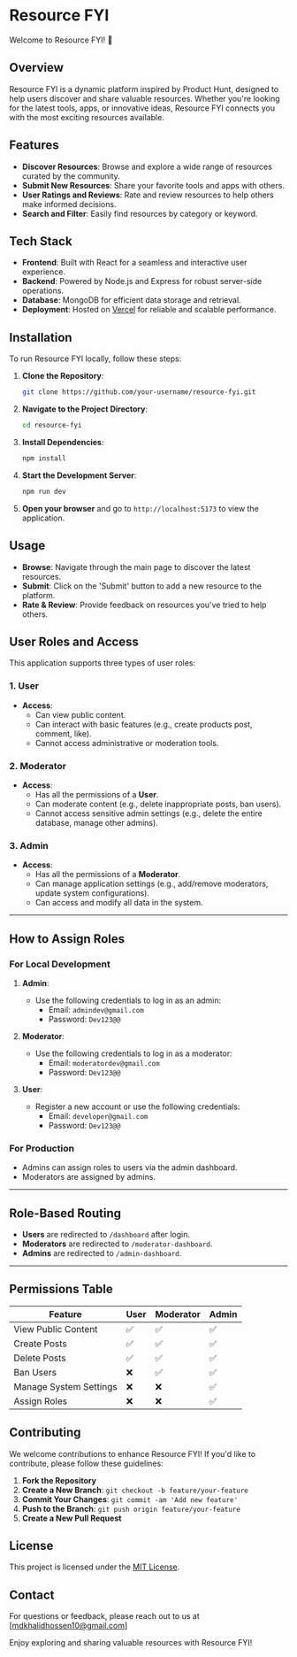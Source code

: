 # Resource FYI

Welcome to Resource FYI! 🎉

## Overview

Resource FYI is a dynamic platform inspired by Product Hunt, designed to help users discover and share valuable resources. Whether you're looking for the latest tools, apps, or innovative ideas, Resource FYI connects you with the most exciting resources available.

## Features

- **Discover Resources**: Browse and explore a wide range of resources curated by the community.
- **Submit New Resources**: Share your favorite tools and apps with others.
- **User Ratings and Reviews**: Rate and review resources to help others make informed decisions.
- **Search and Filter**: Easily find resources by category or keyword.

## Tech Stack

- **Frontend**: Built with React for a seamless and interactive user experience.
- **Backend**: Powered by Node.js and Express for robust server-side operations.
- **Database**: MongoDB for efficient data storage and retrieval.
- **Deployment**: Hosted on [Vercel](https://vercel.com) for reliable and scalable performance.

## Installation

To run Resource FYI locally, follow these steps:

1. **Clone the Repository**:
    ```bash
    git clone https://github.com/your-username/resource-fyi.git
    ```

2. **Navigate to the Project Directory**:
    ```bash
    cd resource-fyi
    ```

3. **Install Dependencies**:
    ```bash
    npm install
    ```

4. **Start the Development Server**:
    ```bash
    npm run dev
    ```

5. **Open your browser** and go to `http://localhost:5173` to view the application.

## Usage

- **Browse**: Navigate through the main page to discover the latest resources.
- **Submit**: Click on the 'Submit' button to add a new resource to the platform.
- **Rate & Review**: Provide feedback on resources you've tried to help others.

## User Roles and Access

This application supports three types of user roles:

### 1. **User**
- **Access**: 
  - Can view public content.
  - Can interact with basic features (e.g., create products post, comment, like).
  - Cannot access administrative or moderation tools.

### 2. **Moderator**
- **Access**:
  - Has all the permissions of a **User**.
  - Can moderate content (e.g., delete inappropriate posts, ban users).
  - Cannot access sensitive admin settings (e.g., delete the entire database, manage other admins).

### 3. **Admin**
- **Access**:
  - Has all the permissions of a **Moderator**.
  - Can manage application settings (e.g., add/remove moderators, update system configurations).
  - Can access and modify all data in the system.

---

## How to Assign Roles

### For Local Development
1. **Admin**:
   - Use the following credentials to log in as an admin:
     - Email: `admindev@gmail.com`
     - Password: `Dev123@@`

2. **Moderator**:
   - Use the following credentials to log in as a moderator:
     - Email: `moderatordev@gmail.com`
     - Password: `Dev123@@`

3. **User**:
   - Register a new account or use the following credentials:
     - Email: `developer@gmail.com`
     - Password: `Dev123@@`

### For Production
- Admins can assign roles to users via the admin dashboard.
- Moderators are assigned by admins.

---

## Role-Based Routing
- **Users** are redirected to `/dashboard` after login.
- **Moderators** are redirected to `/moderator-dashboard`.
- **Admins** are redirected to `/admin-dashboard`.

---

## Permissions Table
| **Feature**            | **User** | **Moderator** | **Admin** |
|-------------------------|----------|---------------|-----------|
| View Public Content     | ✅       | ✅            | ✅        |
| Create Posts            | ✅       | ✅            | ✅        |
| Delete Posts            | ✅       | ✅            | ✅        |
| Ban Users               | ❌       | ✅            | ✅        |
| Manage System Settings  | ❌       | ❌            | ✅        |
| Assign Roles            | ❌       | ❌            | ✅        |

## Contributing

We welcome contributions to enhance Resource FYI! If you'd like to contribute, please follow these guidelines:

1. **Fork the Repository**
2. **Create a New Branch**: `git checkout -b feature/your-feature`
3. **Commit Your Changes**: `git commit -am 'Add new feature'`
4. **Push to the Branch**: `git push origin feature/your-feature`
5. **Create a New Pull Request**

## License

This project is licensed under the [MIT License](LICENSE).

## Contact

For questions or feedback, please reach out to us at [mdkhalidhossen10@gmail.com]

Enjoy exploring and sharing valuable resources with Resource FYI!